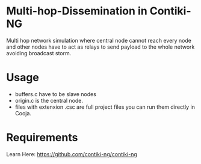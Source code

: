 # Multi-hop-Dissemination in Contiki-NG
Multi hop network simulation where central node cannot reach every node and other nodes have to act as relays to send payload to the whole network avoiding broadcast storm.

# Usage
* buffers.c have to be slave nodes 
* origin.c is the central node.
* files with extenxion .csc are full project files you can run them directly in Cooja.

# Requirements
Learn Here:
https://github.com/contiki-ng/contiki-ng
